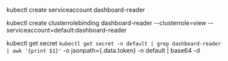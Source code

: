 kubectl create serviceaccount dashboard-reader

kubectl create clusterrolebinding dashboard-reader --clusterrole=view --serviceaccount=default:dashboard-reader

kubectl get secret `kubectl get secret -n default | grep dashboard-reader | awk '{print $1}'` -o jsonpath={.data.token} -n default | base64 -d